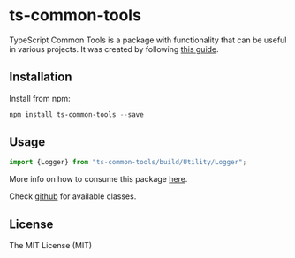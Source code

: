 # ts-common-tools

TypeScript Common Tools is a package with functionality that can be useful in various projects.
It was created by following [this guide](https://itnext.io/step-by-step-building-and-publishing-an-npm-typescript-package-44fe7164964c).

## Installation

Install from npm:

```powershell
npm install ts-common-tools --save
```

## Usage

```ts
import {Logger} from "ts-common-tools/build/Utility/Logger";
```

More info on how to consume this package [here](https://github.com/microsoft/TypeScript/issues/8305#issuecomment-254017287). 

Check [github](https://github.com/Engineer2B/ts-common-tools/tree/master/src) for available classes.

## License

The MIT License (MIT)
